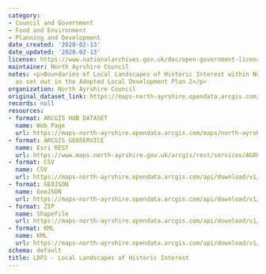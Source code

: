 ```yaml
---
category:
- Council and Government
- Food and Environment
- Planning and Development
date_created: '2020-02-13'
date_updated: '2020-02-13'
license: https://www.nationalarchives.gov.uk/doc/open-government-licence/version/3/
maintainer: North Ayrshire Council
notes: <p>Boundaries of Local Landscapes of Historic Interest within North Ayrshire
  as set out in the Adopted Local Development Plan 2</p>
organization: North Ayrshire Council
original_dataset_link: https://maps-north-ayrshire.opendata.arcgis.com/maps/north-ayrshire::ldp2-local-landscapes-of-historic-interest
records: null
resources:
- format: ARCGIS HUB DATASET
  name: Web Page
  url: https://maps-north-ayrshire.opendata.arcgis.com/maps/north-ayrshire::ldp2-local-landscapes-of-historic-interest
- format: ARCGIS GEOSERVICE
  name: Esri REST
  url: https://www.maps.north-ayrshire.gov.uk/arcgis/rest/services/AGOL/Open_Data_Portal4/MapServer/62
- format: CSV
  name: CSV
  url: https://maps-north-ayrshire.opendata.arcgis.com/api/download/v1/items/7e436fabc6684070a05c8da50b2f9af0/csv?layers=62
- format: GEOJSON
  name: GeoJSON
  url: https://maps-north-ayrshire.opendata.arcgis.com/api/download/v1/items/7e436fabc6684070a05c8da50b2f9af0/geojson?layers=62
- format: ZIP
  name: Shapefile
  url: https://maps-north-ayrshire.opendata.arcgis.com/api/download/v1/items/7e436fabc6684070a05c8da50b2f9af0/shapefile?layers=62
- format: KML
  name: KML
  url: https://maps-north-ayrshire.opendata.arcgis.com/api/download/v1/items/7e436fabc6684070a05c8da50b2f9af0/kml?layers=62
schema: default
title: LDP2 - Local Landscapes of Historic Interest
---
```

